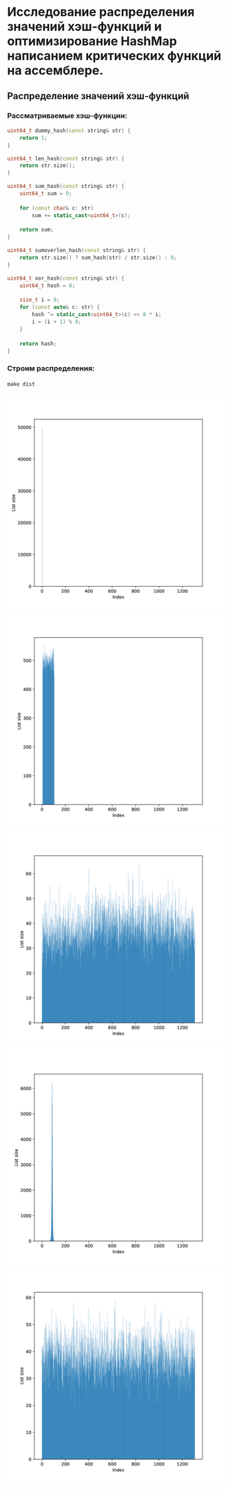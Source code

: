 # Исследование распределения значений хэш-функций и оптимизирование HashMap написанием критических функций на ассемблере.

## Распределение значений хэш-функций

### Рассматриваемые хэш-функции:

```cpp
uint64_t dummy_hash(const string& str) {
	return 1;
}
```

```cpp
uint64_t len_hash(const string& str) {
	return str.size();
}
```

```cpp
uint64_t sum_hash(const string& str) {
	uint64_t sum = 0;
	
	for (const char& c: str)
		sum += static_cast<uint64_t>(c);

	return sum;
}
```

```cpp
uint64_t sumoverlen_hash(const string& str) {
	return str.size() ? sum_hash(str) / str.size() : 0;
}
```

```cpp
uint64_t xor_hash(const string& str) {
	uint64_t hash = 0;
	
	size_t i = 0;
	for (const auto& c: str) {
		hash ^= static_cast<uint64_t>(c) << 8 * i;
		i = (i + 1) % 8;
	}
	
	return hash;
}
```

### Строим распределения: 

`make dist`

![alt text](https://github.com/InversionSpaces/HashMap/blob/master/results/dist/dummy_dist.jpg "dummy")
![alt text](https://github.com/InversionSpaces/HashMap/blob/master/results/dist/len_dist.jpg "len")
![alt text](https://github.com/InversionSpaces/HashMap/blob/master/results/dist/sum_dist.jpg "sum")
![alt text](https://github.com/InversionSpaces/HashMap/blob/master/results/dist/sumoverlen_dist.jpg "sumoverlen")
![alt text](https://github.com/InversionSpaces/HashMap/blob/master/results/dist/xor_dist.jpg "xor")
